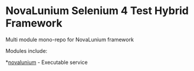 # NovaLunium Selenium 4 Test Hybrid Framework

Multi module mono-repo for NovaLunium framework

Modules include:

*[novalunium](webdriver4config/README.md) - Executable service
